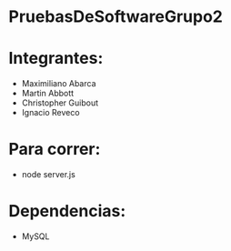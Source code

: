 # PruebasDeSoftwareGrupo2
# Integrantes:
* Maximiliano Abarca
* Martin Abbott
* Christopher Guibout
* Ignacio Reveco

# Para correr:
* node server.js

# Dependencias:
* MySQL
